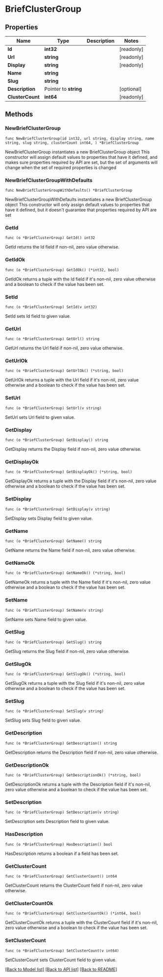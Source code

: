 # BriefClusterGroup

## Properties

Name | Type | Description | Notes
------------ | ------------- | ------------- | -------------
**Id** | **int32** |  | [readonly] 
**Url** | **string** |  | [readonly] 
**Display** | **string** |  | [readonly] 
**Name** | **string** |  | 
**Slug** | **string** |  | 
**Description** | Pointer to **string** |  | [optional] 
**ClusterCount** | **int64** |  | [readonly] 

## Methods

### NewBriefClusterGroup

`func NewBriefClusterGroup(id int32, url string, display string, name string, slug string, clusterCount int64, ) *BriefClusterGroup`

NewBriefClusterGroup instantiates a new BriefClusterGroup object
This constructor will assign default values to properties that have it defined,
and makes sure properties required by API are set, but the set of arguments
will change when the set of required properties is changed

### NewBriefClusterGroupWithDefaults

`func NewBriefClusterGroupWithDefaults() *BriefClusterGroup`

NewBriefClusterGroupWithDefaults instantiates a new BriefClusterGroup object
This constructor will only assign default values to properties that have it defined,
but it doesn't guarantee that properties required by API are set

### GetId

`func (o *BriefClusterGroup) GetId() int32`

GetId returns the Id field if non-nil, zero value otherwise.

### GetIdOk

`func (o *BriefClusterGroup) GetIdOk() (*int32, bool)`

GetIdOk returns a tuple with the Id field if it's non-nil, zero value otherwise
and a boolean to check if the value has been set.

### SetId

`func (o *BriefClusterGroup) SetId(v int32)`

SetId sets Id field to given value.


### GetUrl

`func (o *BriefClusterGroup) GetUrl() string`

GetUrl returns the Url field if non-nil, zero value otherwise.

### GetUrlOk

`func (o *BriefClusterGroup) GetUrlOk() (*string, bool)`

GetUrlOk returns a tuple with the Url field if it's non-nil, zero value otherwise
and a boolean to check if the value has been set.

### SetUrl

`func (o *BriefClusterGroup) SetUrl(v string)`

SetUrl sets Url field to given value.


### GetDisplay

`func (o *BriefClusterGroup) GetDisplay() string`

GetDisplay returns the Display field if non-nil, zero value otherwise.

### GetDisplayOk

`func (o *BriefClusterGroup) GetDisplayOk() (*string, bool)`

GetDisplayOk returns a tuple with the Display field if it's non-nil, zero value otherwise
and a boolean to check if the value has been set.

### SetDisplay

`func (o *BriefClusterGroup) SetDisplay(v string)`

SetDisplay sets Display field to given value.


### GetName

`func (o *BriefClusterGroup) GetName() string`

GetName returns the Name field if non-nil, zero value otherwise.

### GetNameOk

`func (o *BriefClusterGroup) GetNameOk() (*string, bool)`

GetNameOk returns a tuple with the Name field if it's non-nil, zero value otherwise
and a boolean to check if the value has been set.

### SetName

`func (o *BriefClusterGroup) SetName(v string)`

SetName sets Name field to given value.


### GetSlug

`func (o *BriefClusterGroup) GetSlug() string`

GetSlug returns the Slug field if non-nil, zero value otherwise.

### GetSlugOk

`func (o *BriefClusterGroup) GetSlugOk() (*string, bool)`

GetSlugOk returns a tuple with the Slug field if it's non-nil, zero value otherwise
and a boolean to check if the value has been set.

### SetSlug

`func (o *BriefClusterGroup) SetSlug(v string)`

SetSlug sets Slug field to given value.


### GetDescription

`func (o *BriefClusterGroup) GetDescription() string`

GetDescription returns the Description field if non-nil, zero value otherwise.

### GetDescriptionOk

`func (o *BriefClusterGroup) GetDescriptionOk() (*string, bool)`

GetDescriptionOk returns a tuple with the Description field if it's non-nil, zero value otherwise
and a boolean to check if the value has been set.

### SetDescription

`func (o *BriefClusterGroup) SetDescription(v string)`

SetDescription sets Description field to given value.

### HasDescription

`func (o *BriefClusterGroup) HasDescription() bool`

HasDescription returns a boolean if a field has been set.

### GetClusterCount

`func (o *BriefClusterGroup) GetClusterCount() int64`

GetClusterCount returns the ClusterCount field if non-nil, zero value otherwise.

### GetClusterCountOk

`func (o *BriefClusterGroup) GetClusterCountOk() (*int64, bool)`

GetClusterCountOk returns a tuple with the ClusterCount field if it's non-nil, zero value otherwise
and a boolean to check if the value has been set.

### SetClusterCount

`func (o *BriefClusterGroup) SetClusterCount(v int64)`

SetClusterCount sets ClusterCount field to given value.



[[Back to Model list]](../README.md#documentation-for-models) [[Back to API list]](../README.md#documentation-for-api-endpoints) [[Back to README]](../README.md)


